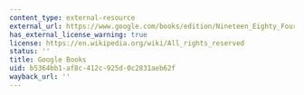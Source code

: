 ```yaml
---
content_type: external-resource
external_url: https://www.google.com/books/edition/Nineteen_Eighty_Four/SN4wEAAAQBAJ?hl=en&gbpv=1
has_external_license_warning: true
license: https://en.wikipedia.org/wiki/All_rights_reserved
status: ''
title: Google Books
uid: b5364bb1-af8c-412c-925d-0c2831aeb62f
wayback_url: ''
---
```

